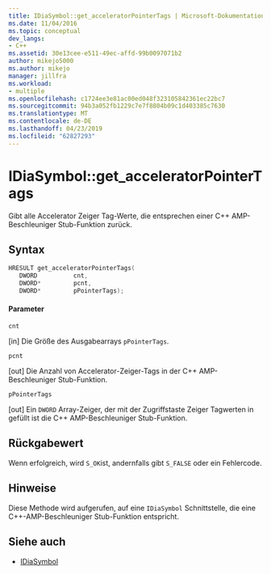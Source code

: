 ```yaml
---
title: IDiaSymbol::get_acceleratorPointerTags | Microsoft-Dokumentation
ms.date: 11/04/2016
ms.topic: conceptual
dev_langs:
- C++
ms.assetid: 30e13cee-e511-49ec-affd-99b0097071b2
author: mikejo5000
ms.author: mikejo
manager: jillfra
ms.workload:
- multiple
ms.openlocfilehash: c1724ee3e81ac00ed048f323105842361ec22bc7
ms.sourcegitcommit: 94b3a052fb1229c7e7f8804b09c1d403385c7630
ms.translationtype: MT
ms.contentlocale: de-DE
ms.lasthandoff: 04/23/2019
ms.locfileid: "62827293"
---
```

# <a name="idiasymbolgetacceleratorpointertags"></a>IDiaSymbol::get_acceleratorPointerTags
Gibt alle Accelerator Zeiger Tag-Werte, die entsprechen einer C++ AMP-Beschleuniger Stub-Funktion zurück.

## <a name="syntax"></a>Syntax

```C++
HRESULT get_acceleratorPointerTags(
   DWORD          cnt,
   DWORD*         pcnt,
   DWORD*         pPointerTags);
```

#### <a name="parameters"></a>Parameter
 `cnt`

[in] Die Größe des Ausgabearrays `pPointerTags`.

 `pcnt`

[out] Die Anzahl von Accelerator-Zeiger-Tags in der C++ AMP-Beschleuniger Stub-Funktion.

 `pPointerTags`

[out] Ein `DWORD` Array-Zeiger, der mit der Zugriffstaste Zeiger Tagwerten in gefüllt ist die C++ AMP-Beschleuniger Stub-Funktion.

## <a name="return-value"></a>Rückgabewert
 Wenn erfolgreich, wird `S_OK`ist, andernfalls gibt `S_FALSE` oder ein Fehlercode.

## <a name="remarks"></a>Hinweise
 Diese Methode wird aufgerufen, auf eine `IDiaSymbol` Schnittstelle, die eine C++-AMP-Beschleuniger Stub-Funktion entspricht.

## <a name="see-also"></a>Siehe auch
- [IDiaSymbol](../../debugger/debug-interface-access/idiasymbol.md)